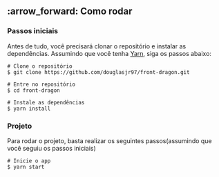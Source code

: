 <h2 id="how-to-run" name="how-to-run">
  :arrow_forward: Como rodar
</h2>

### Passos iniciais
Antes de tudo, você precisará clonar o repositório e instalar as dependências. Assumindo que você tenha [Yarn](https://yarnpkg.com/), siga os passos abaixo:
```
# Clone o repositório
$ git clone https://github.com/douglasjr97/front-dragon.git

# Entre no repositório
$ cd front-dragon

# Instale as dependências
$ yarn install
```

### Projeto
Para rodar o projeto, basta realizar os seguintes passos(assumindo que você seguiu os passos iniciais)
```
# Inicie o app
$ yarn start
```
